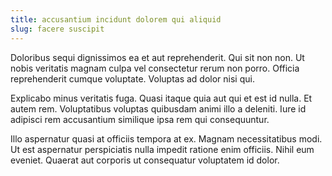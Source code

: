 ```yaml
---
title: accusantium incidunt dolorem qui aliquid
slug: facere suscipit
---
```


Doloribus sequi dignissimos ea et aut reprehenderit. Qui sit non non. Ut nobis veritatis magnam culpa vel consectetur rerum non porro. Officia reprehenderit cumque voluptate. Voluptas ad dolor nisi qui.

Explicabo minus veritatis fuga. Quasi itaque quia aut qui et est id nulla. Et autem rem. Voluptatibus voluptas quibusdam animi illo a deleniti. Iure id adipisci rem accusantium similique ipsa rem qui consequuntur.

Illo aspernatur quasi at officiis tempora at ex. Magnam necessitatibus modi. Ut est aspernatur perspiciatis nulla impedit ratione enim officiis. Nihil eum eveniet. Quaerat aut corporis ut consequatur voluptatem id dolor.
